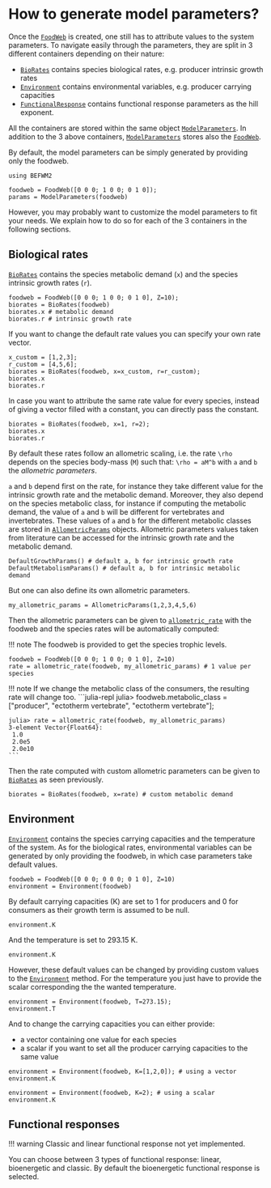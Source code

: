 # How to generate model parameters?

Once the [`FoodWeb`](@ref) is created, one still has to attribute values to the system
parameters. To navigate easily through the parameters, they are split in 3 different
containers depending on their nature:
- [`BioRates`](@ref) contains species biological rates, e.g. producer intrinsic growth rates
- [`Environment`](@ref) contains environmental variables, e.g. producer carrying capacities
- [`FunctionalResponse`](@ref) contains functional response parameters as the hill exponent.

All the containers are stored within the same object [`ModelParameters`](@ref). In addition
to the 3 above containers, [`ModelParameters`](@ref) stores also the [`FoodWeb`](@ref).

By default, the model parameters can be simply generated by providing only the foodweb.

```@setup befwm2
using BEFWM2
```

```@repl befwm2
foodweb = FoodWeb([0 0 0; 1 0 0; 0 1 0]);
params = ModelParameters(foodweb)
```

However, you may probably want to customize the model parameters to fit your needs. We
explain how to do so for each of the 3 containers in the following sections.

## Biological rates

[`BioRates`](@ref) contains the species metabolic demand (`x`) and the species intrinsic
growth rates (`r`).

```@repl befwm2
foodweb = FoodWeb([0 0 0; 1 0 0; 0 1 0], Z=10);
biorates = BioRates(foodweb)
biorates.x # metabolic demand
biorates.r # intrinsic growth rate
```

If you want to change the default rate values you can specify your own rate vector.

```@repl befwm2
x_custom = [1,2,3];
r_custom = [4,5,6];
biorates = BioRates(foodweb, x=x_custom, r=r_custom);
biorates.x
biorates.r
```

In case you want to attribute the same rate value for every species, instead of giving a
vector filled with a constant, you can directly pass the constant.

```@repl befwm2
biorates = BioRates(foodweb, x=1, r=2);
biorates.x
biorates.r
```

By default these rates follow an allometric scaling, i.e. the
rate ``\rho`` depends on the species body-mass (``M``) such that: ``\rho = aM^b`` with
``a`` and ``b`` the *allometric parameters*.

``a`` and ``b`` depend first on the rate, for instance they take different value for the
intrinsic growth rate and the metabolic demand. Moreover, they also depend on the species
metabolic class, for instance if computing the metabolic demand, the value of ``a`` and
``b`` will be different for vertebrates and invertebrates. These values of ``a`` and ``b``
for the different metabolic classes are stored in [`AllometricParams`](@ref) objects.
Allometric parameters values taken from literature can be accessed
for the intrinsic growth rate and the metabolic demand.

```@repl befwm2
DefaultGrowthParams() # default a, b for intrinsic growth rate
DefaultMetabolismParams() # default a, b for intrinsic metabolic demand
```

But one can also define its own allometric parameters.

```@repl befwm2
my_allometric_params = AllometricParams(1,2,3,4,5,6)
```

Then the allometric parameters can be given to [`allometric_rate`](@ref) with the foodweb
and the species rates will be automatically computed:

!!! note
    The foodweb is provided to get the species trophic levels.

```@repl befwm2
foodweb = FoodWeb([0 0 0; 1 0 0; 0 1 0], Z=10)
rate = allometric_rate(foodweb, my_allometric_params) # 1 value per species
```

!!! note
    If we change the metabolic class of the consumers, the resulting rate will change too.
    ```julia-repl
    julia> foodweb.metabolic_class = ["producer", "ectotherm vertebrate", "ectotherm vertebrate"];

    julia> rate = allometric_rate(foodweb, my_allometric_params)
    3-element Vector{Float64}:
     1.0
     2.0e5
     2.0e10
    ```

Then the rate computed with custom allometric parameters can be given to [`BioRates`](@ref) as seen previously.

```@repl befwm2
biorates = BioRates(foodweb, x=rate) # custom metabolic demand
```

## Environment

[`Environment`](@ref) contains the species carrying capacities and the temperature of the system.
As for the biological rates, environmental variables can be generated by only providing the
foodweb, in which case parameters take default values.

```@repl befwm2
foodweb = FoodWeb([0 0 0; 0 0 0; 0 1 0], Z=10)
environment = Environment(foodweb)
```

By default carrying capacities (K) are set to 1 for producers and 0 for consumers as their
growth term is assumed to be null.


```@repl befwm2
environment.K
```

And the temperature is set to 293.15 K.

```@repl befwm2
environment.K
```

However, these default values can be changed by providing custom values to the
[`Environment`](@ref) method. For the temperature you just have to provide the scalar corresponding the the wanted temperature.

```@repl befwm2
environment = Environment(foodweb, T=273.15);
environment.T
```

And to change the carrying capacities you can either provide:
- a vector containing one value for each species
- a scalar if you want to set all the producer carrying capacities to the
same value

```@repl befwm2
environment = Environment(foodweb, K=[1,2,0]); # using a vector
environment.K

environment = Environment(foodweb, K=2); # using a scalar
environment.K
```

## Functional responses

!!! warning
    Classic and linear functional response not yet implemented.

You can choose between 3 types of functional response: linear, bioenergetic and classic.
By default the bioenergetic functional response is selected.
